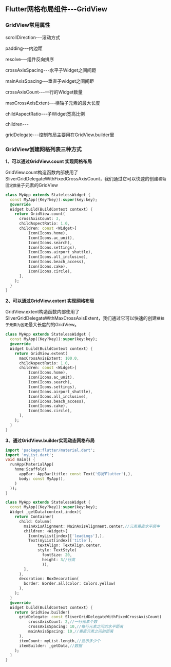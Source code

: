 ## Flutter网格布局组件---GridView

### GridView常用属性

scrollDirection---滚动方式

padding---内边距

resolve---组件反向排序

crossAxisSpacing---水平子Widget之间间距

mainAxisSpacing---垂直子widget之间间距

crossAxisCount---一行的Widget数量

maxCrossAxisExtent---横轴子元素的最大长度

childAspectRatio---子Widget宽高比例

children---

gridDelegate---控制布局主要用在GridView.builder里


### GridView创建网格列表三种方式

**1、可以通过GridView.count 实现网格布局**

GridView.count构造函数内部使用了SliverGridDelegateWithFixedCrossAxisCount，我们通过它可以快速的创建`横轴固定数量`子元素的GridView

```dart
class MyApp extends StatelessWidget {
  const MyApp({Key?key}):super(key:key);
  @override
  Widget build(BuildContext context) {
    return GridView.count(
      crossAxisCount: 3,
      childAspectRatio: 1.0,
      children: const <Widget>[
          Icon(Icons.home),
          Icon(Icons.ac_unit),
          Icon(Icons.search),
          Icon(Icons.settings),
          Icon(Icons.airport_shuttle),
          Icon(Icons.all_inclusive),
          Icon(Icons.beach_access),
          Icon(Icons.cake),
          Icon(Icons.circle),
      ],
    );
  }
}
```

**2、可以通过GridView.extent 实现网格布局**

GridView.extent构造函数内部使用了SliverGridDelegateWithMaxCrossAxisExtent，我们通过它可以快速的创建`横轴子元素为固定`最大长度的的GridView。

```dart
class MyApp extends StatelessWidget {
  const MyApp({Key?key}):super(key:key);
  @override
  Widget build(BuildContext context) {
    return GridView.extent(
      maxCrossAxisExtent: 100.0,
      childAspectRatio: 1.0,
      children: const <Widget>[
          Icon(Icons.home),
          Icon(Icons.ac_unit),
          Icon(Icons.search),
          Icon(Icons.settings),
          Icon(Icons.airport_shuttle),
          Icon(Icons.all_inclusive),
          Icon(Icons.beach_access),
          Icon(Icons.cake),
          Icon(Icons.circle),
      ],
    );
  }
}
```

**3、通过GridView.builder实现动态网格布局**

```dart
import 'package:flutter/material.dart';
import 'myList.dart';
void main() {
  runApp(MaterialApp(
    home:Scaffold(
      appBar: AppBar(title: const Text('你好Flutter'),),
      body: const MyApp(),
    )
  ));
}

class MyApp extends StatelessWidget {
  const MyApp({Key?key}):super(key:key);
  Widget _getData(context,index){
    return Container(
      child: Column(
        mainAxisAlignment: MainAxisAlignment.center,//元素垂直水平居中
        children: <Widget>[
          Icon(myList[index]['leadings'],),
          Text(myList[index]['title'],
              textAlign: TextAlign.center,
              style: TextStyle(
                fontSize: 20,
                height: 3//行高
                )),
        ],
      ),
      decoration: BoxDecoration(
        border: Border.all(color: Colors.yellow)
      ),
    );
  }
  @override
  Widget build(BuildContext context) {
    return GridView.builder(
      gridDelegate: const SliverGridDelegateWithFixedCrossAxisCount(
          crossAxisCount: 2,//一行元素个数
          crossAxisSpacing: 10,//每行元素之间的水平距离
          mainAxisSpacing: 10,//垂直元素之间的距离
      ),
      itemCount: myList.length,//显示多少个
      itemBuilder: _getData,//数据
    );
  }
}
```





